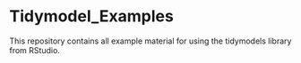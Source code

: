 # Tidymodel_Examples

This repository contains all example material for using the tidymodels library from RStudio.
